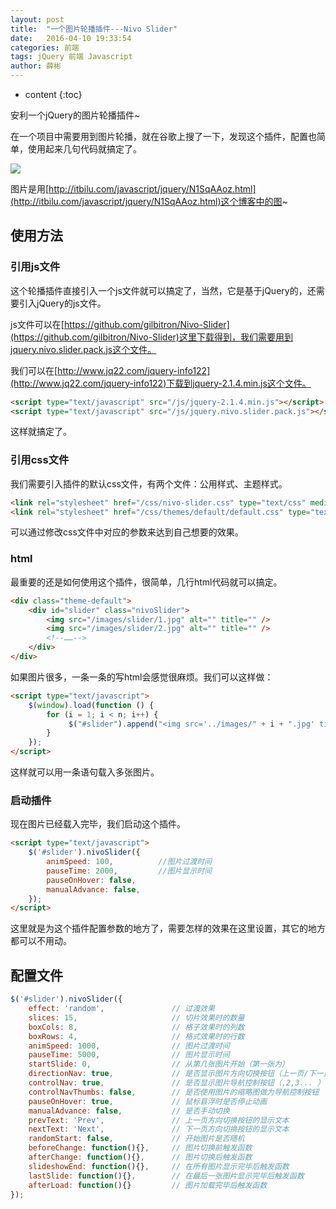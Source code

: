 ```yaml
---
layout: post
title:  "一个图片轮播插件---Nivo Slider"
date:   2016-04-10 19:33:54
categories: 前端 
tags: jQuery 前端 Javascript
author: 薛彬
---
```


* content
{:toc}





安利一个jQuery的图片轮播插件~

在一个项目中需要用到图片轮播，就在谷歌上搜了一下，发现这个插件，配置也简单，使用起来几句代码就搞定了。

![](http://i.imgur.com/fS4aVWd.jpg)

图片是用[http://itbilu.com/javascript/jquery/N1SqAAoz.html](http://itbilu.com/javascript/jquery/N1SqAAoz.html)这个博客中的图~

## 使用方法

### 引用js文件

这个轮播插件直接引入一个js文件就可以搞定了，当然，它是基于jQuery的，还需要引入jQuery的js文件。

js文件可以在[https://github.com/gilbitron/Nivo-Slider](https://github.com/gilbitron/Nivo-Slider)这里下载得到，我们需要用到jquery.nivo.slider.pack.js这个文件。

我们可以在[http://www.jq22.com/jquery-info122](http://www.jq22.com/jquery-info122)下载到jquery-2.1.4.min.js这个文件。

```html
<script type="text/javascript" src="/js/jquery-2.1.4.min.js"></script>
<script type="text/javascript" src="/js/jquery.nivo.slider.pack.js"></script>
```

这样就搞定了。

### 引用css文件

我们需要引入插件的默认css文件，有两个文件：公用样式、主题样式。

```html
<link rel="stylesheet" href="/css/nivo-slider.css" type="text/css" media="screen" />
<link rel="stylesheet" href="/css/themes/default/default.css" type="text/css" media="screen" />
```

可以通过修改css文件中对应的参数来达到自己想要的效果。

### html

最重要的还是如何使用这个插件，很简单，几行html代码就可以搞定。

```html
<div class="theme-default">
    <div id="slider" class="nivoSlider">
		<img src="/images/slider/1.jpg" alt="" title="" /> 
        <img src="/images/slider/2.jpg" alt="" title="" /> 
        <!--……-->
    </div>
</div>
```

如果图片很多，一条一条的写html会感觉很麻烦。我们可以这样做：

```html
<script type="text/javascript">
	$(window).load(function () {
		for (i = 1; i < n; i++) {
			 $("#slider").append("<img src='../images/" + i + ".jpg' title='" + i + "' alt=''/>")
		}
	});
</script>
```

这样就可以用一条语句载入多张图片。

### 启动插件

现在图片已经载入完毕，我们启动这个插件。

```html
<script type="text/javascript">
	$('#slider').nivoSlider({
		animSpeed: 100,          //图片过渡时间   
		pauseTime: 2000,         //图片显示时间
		pauseOnHover: false,
		manualAdvance: false,
	});
</script>
```

这里就是为这个插件配置参数的地方了，需要怎样的效果在这里设置，其它的地方都可以不用动。

## 配置文件

```javascript
$('#slider').nivoSlider({  
    effect: 'random',               // 过渡效果  
    slices: 15,                     // 切片效果时的数量  
    boxCols: 8,                     // 格子效果时的列数  
    boxRows: 4,                     // 格式效果时的行数  
    animSpeed: 1000,                // 图片过渡时间  
    pauseTime: 5000,                // 图片显示时间  
    startSlide: 0,                  // 从第几张图片开始（第一张为）  
    directionNav: true,             // 是否显示图片方向切换按钮（上一页/下一页）  
    controlNav: true,               // 是否显示图片导航控制按钮（,2,3... ）  
    controlNavThumbs: false,        // 是否使用图片的缩略图做为导航控制按钮  
    pauseOnHover: true,             // 鼠标县浮时是否停止动画  
    manualAdvance: false,           // 是否手动切换  
    prevText: 'Prev',               // 上一页方向切换按钮的显示文本  
    nextText: 'Next',               // 下一页方向切换按钮的显示文本  
    randomStart: false,             // 开始图片是否随机  
    beforeChange: function(){},     // 图片切换前触发函数  
    afterChange: function(){},      // 图片切换后触发函数  
    slideshowEnd: function(){},     // 在所有图片显示完毕后触发函数  
    lastSlide: function(){},        // 在最后一张图片显示完毕后触发函数  
    afterLoad: function(){}         // 图片加载完毕后触发函数  
}); 
```